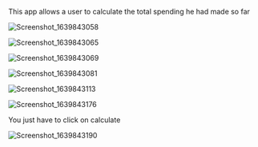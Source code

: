 This app allows a user to calculate the total spending he had made so far

![Screenshot_1639843058](https://user-images.githubusercontent.com/79772304/146647702-311e91db-af53-4ea4-9e51-694b93069383.png)

![Screenshot_1639843065](https://user-images.githubusercontent.com/79772304/146647709-338b8ff1-6b29-4298-a62f-1fafbab7e445.png)

![Screenshot_1639843069](https://user-images.githubusercontent.com/79772304/146647717-b95d23f6-f05b-41cc-8aad-a54427eeab2d.png)

![Screenshot_1639843081](https://user-images.githubusercontent.com/79772304/146647719-2d35532d-8024-4b14-89c3-0504cec74ad2.png)

![Screenshot_1639843113](https://user-images.githubusercontent.com/79772304/146647738-9ad7ba43-4c57-449a-a441-782dade519e3.png)

![Screenshot_1639843176](https://user-images.githubusercontent.com/79772304/146647744-0c84de17-654b-408e-a084-971f4ea08031.png)

You just have to click on calculate

![Screenshot_1639843190](https://user-images.githubusercontent.com/79772304/146647746-a295ace9-5f92-40b4-b19b-0516eb632870.png)
